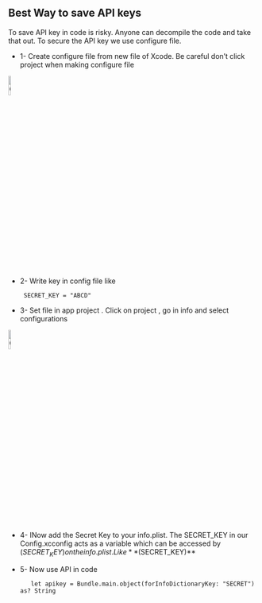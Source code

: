 ## Best Way to save API keys


To save API key in code is risky. Anyone can decompile the code and take that out. To secure the API key we use configure file.


- 1-  Create configure file from new file of Xcode. Be careful don’t click project when making configure file 


<img classes="fancybox fig-10" src="https://res.cloudinary.com/dlikzl3m2/image/upload/v1607983501/blog/configure_api_image_1.png" style="width:10%;float:center"
title="Configure image 1"/>

- 2-  Write key in config file like

       SECRET_KEY = "ABCD"

- 3-  Set file in app project . Click on project , go in info  and select configurations 

<img classes="fancybox fig-10" src="https://res.cloudinary.com/dlikzl3m2/image/upload/v1627941983/blog/configure_api_iimage_2.png" style="width:10%;float:center"
title="Configure image 2"/>

- 4- INow add the Secret Key to your info.plist. The SECRET_KEY in our Config.xcconfig acts as a variable which can be accessed by $(SECRET_KEY) on the info.plist.
Like **$(SECRET_KEY)**

- 5- Now use API in code

         let apikey = Bundle.main.object(forInfoDictionaryKey: "SECRET") as? String




